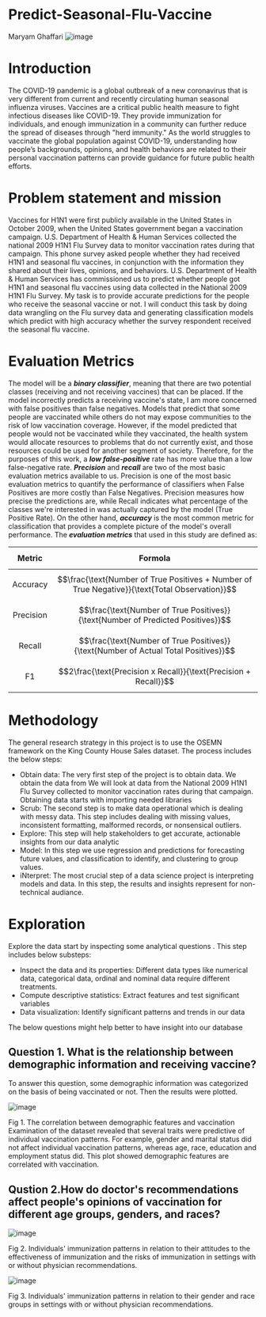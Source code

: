 # Predict-Seasonal-Flu-Vaccine

Maryam Ghaffari
![image](https://user-images.githubusercontent.com/101681195/206234077-c82c5a0e-abd4-4676-bb6d-0858ad5ee13c.png)

# Introduction
The COVID-19 pandemic is a global outbreak of a new coronavirus that is very different from current and recently circulating human seasonal influenza viruses. Vaccines are a critical public health measure to fight infectious diseases like COVID-19. They provide immunization for individuals, and enough immunization in a community can further reduce the spread of diseases through "herd immunity." As the world struggles to vaccinate the global population against COVID-19, understanding how people’s backgrounds, opinions, and health behaviors are related to their personal vaccination patterns can provide guidance for future public health efforts.

# Problem statement and mission
Vaccines for H1N1 were first publicly available in the United States in October 2009, when the United States government began a vaccination campaign. U.S. Department of Health & Human Services collected the national 2009 H1N1 Flu Survey data to monitor vaccination rates during that campaign. This phone survey asked people whether they had received H1N1 and seasonal flu vaccines, in conjunction with the information they shared about their lives, opinions, and behaviors. U.S. Department of Health & Human Services has commissioned us to predict whether people got H1N1 and seasonal flu vaccines using data collected in the National 2009 H1N1 Flu Survey. My task is to provide accurate predictions for the people who receive the seasonal vaccine or not. I will conduct this task by doing data wrangling on the Flu survey data and generating classification models which predict with high accuracy whether the survey respondent received the seasonal flu vaccine. 

#  Evaluation Metrics
The model will be a ***binary classifier***, meaning that there are two potential classes (receiving and not receiving vaccines) that can be placed. If the model incorrectly predicts a receiving vaccine's state, I am more concerned with false positives than false negatives. Models that predict that some people are vaccinated while others do not may expose communities to the risk of low vaccination coverage. However, if the model predicted that people would not be vaccinated while they vaccinated, the health system would allocate resources to problems that do not currently exist, and those resources could be used for another segment of society. Therefore, for the purposes of this work, a ***low false-positive*** rate has more value than a low false-negative rate. ***Precision*** and ***recall*** are two of the most basic evaluation metrics available to us. Precision is one of the most basic evaluation metrics to quantify the performance of classifiers when False Positives are more costly than False Negatives. Precision measures how precise the predictions are, while Recall indicates what percentage of the classes we're interested in was actually captured by the model (True Positive Rate). On the other hand, ***accuracy*** is the most common metric for classification that provides a complete picture of the model's overall performance. The ***evaluation metrics*** that used in this study are defined as:

$$\text{Metric}$$ | $$\text{Formola} $$ 
:---------|:-------------
$$\text{Accuracy}$$ | $$\frac{\text{Number of True Positives + Number of True Negative}}{\text{Total Observation}}$$
$$\text{Precision}$$| $$\frac{\text{Number of True Positives}}{\text{Number of Predicted Positives}}$$
$$\text{Recall}$$ | $$\frac{\text{Number of True Positives}}{\text{Number of Actual Total Positives}}$$
$$\text{F1}$$ | $$2\frac{\text{Precision x Recall}}{\text{Precision + Recall}}$$
                                         

# Methodology
The general research strategy in this project is to use the OSEMN framework on the King County House Sales dataset. The process includes the below steps:

 - Obtain data: The very first step of the project is to obtain data. We obtain the data from We will look at data from the National 2009 H1N1 Flu Survey collected to monitor vaccination rates during that campaign. Obtaining data starts with importing needed libraries
 - Scrub:   The second step is to make data operational which is dealing with messy data. This step includes dealing with missing values, inconsistent formatting, malformed records, or nonsensical outliers.
 - Explore: This step will help stakeholders to get accurate, actionable insights from our data analytic
 - Model: In this step we use regression and predictions for forecasting future values, and classification to identify, and clustering to group values.
 - iNterpret: The most crucial step of a data science project is interpreting models and data. In this step, the results and insights represent for non-technical audiance. 
 
 # Exploration
 Explore the data start by inspecting some analytical questions . This step includes below substeps:

- Inspect the data and its properties: Different data types like numerical data, categorical data, ordinal and nominal data require different treatments.
- Compute descriptive statistics: Extract features and test significant variables
- Data visualization: Identify significant patterns and trends in our data

The below questions might help better to have insight into our database
## Question 1. What is the relationship between demographic information and receiving vaccine?
To answer this question, some demographic information was categorized on the basis of being vaccinated or not. Then the results were plotted.


 ![image](https://user-images.githubusercontent.com/101681195/206749743-ccd25525-8cdf-4b69-a764-4dff40176de1.png)

Fig 1. The correlation between demographic features and vaccination
Examination of the dataset revealed that several traits were predictive of individual vaccination patterns. For example, gender and marital status did not affect individual vaccination patterns, whereas age, race, education and employment status did. This plot showed demographic features are correlated with vaccination. 

## Qustion 2.How do doctor's recommendations affect people's opinions of vaccination for different age groups, genders, and races?
![image](https://user-images.githubusercontent.com/101681195/206820558-0dc1401d-0048-43c1-a8a5-95e0a645f791.png)


Fig 2. Individuals' immunization patterns in relation to their attitudes to the effectiveness of immunization and the risks of immunization in settings with or without physician recommendations.


![image](https://user-images.githubusercontent.com/101681195/206820129-c4bcf5b6-9947-405c-8a71-b94cbf405cfc.png)

Fig 3. Individuals' immunization patterns in relation to their gender and race groups in settings with or without physician recommendations.


